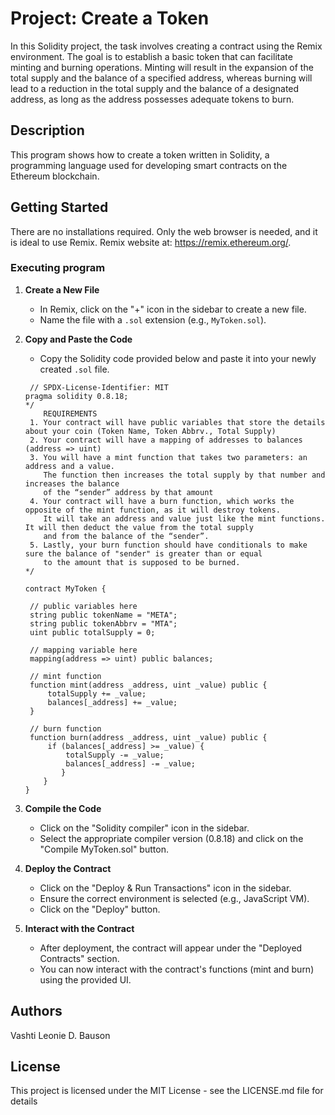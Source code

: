 # Project: Create a Token

In this Solidity project, the task involves creating a contract using the Remix environment. The goal is to establish a basic token that can facilitate minting and burning operations. Minting will result in the expansion of the total supply and the balance of a specified address, whereas burning will lead to a reduction in the total supply and the balance of a designated address, as long as the address possesses adequate tokens to burn.

## Description

This program shows how to create a token written in Solidity, a programming language used for developing smart contracts on the Ethereum blockchain. 

## Getting Started
There are no installations required. Only the web browser is needed, and it is ideal to use Remix. Remix website at: https://remix.ethereum.org/.

### Executing program
1. **Create a New File**
   - In Remix, click on the "+" icon in the sidebar to create a new file.
   - Name the file with a `.sol` extension (e.g., `MyToken.sol`).

2. **Copy and Paste the Code**
   - Copy the Solidity code provided below and paste it into your newly created `.sol` file.
   ```
    // SPDX-License-Identifier: MIT
   pragma solidity 0.8.18;
   */
       REQUIREMENTS
    1. Your contract will have public variables that store the details about your coin (Token Name, Token Abbrv., Total Supply)
    2. Your contract will have a mapping of addresses to balances (address => uint)
    3. You will have a mint function that takes two parameters: an address and a value. 
       The function then increases the total supply by that number and increases the balance 
       of the “sender” address by that amount
    4. Your contract will have a burn function, which works the opposite of the mint function, as it will destroy tokens. 
       It will take an address and value just like the mint functions. It will then deduct the value from the total supply 
       and from the balance of the “sender”.
    5. Lastly, your burn function should have conditionals to make sure the balance of "sender" is greater than or equal 
       to the amount that is supposed to be burned.
   */

   contract MyToken {

    // public variables here
    string public tokenName = "META";
    string public tokenAbbrv = "MTA";
    uint public totalSupply = 0;

    // mapping variable here
    mapping(address => uint) public balances;

    // mint function
    function mint(address _address, uint _value) public {
        totalSupply += _value;
        balances[_address] += _value;
    }

    // burn function
    function burn(address _address, uint _value) public {
        if (balances[_address] >= _value) {
            totalSupply -= _value;
            balances[_address] -= _value;
           }   
       }
   } 

3. **Compile the Code**
      - Click on the "Solidity compiler" icon in the sidebar.
      - Select the appropriate compiler version (0.8.18) and click on the "Compile MyToken.sol" button.
        
4. **Deploy the Contract**
      - Click on the "Deploy & Run Transactions" icon in the sidebar.
      - Ensure the correct environment is selected (e.g., JavaScript VM).
      - Click on the "Deploy" button.
5. **Interact with the Contract**
      - After deployment, the contract will appear under the "Deployed Contracts" section.
      - You can now interact with the contract's functions (mint and burn) using the provided UI.

   
## Authors
Vashti Leonie D. Bauson

## License
This project is licensed under the MIT License - see the LICENSE.md file for details
